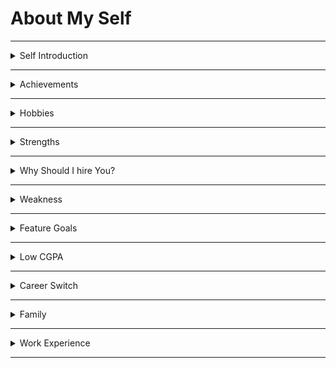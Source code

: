 # About My Self

---

<details>
<summary>Self Introduction</summary>

### Self Introduction

First of all,  
Thank you sir, for given this opportunity to introduce my self,  
##### `Bio`
I'm Praveen Ande.

I am from Dr. B. R. Ambedkar Konaseema district in Andhra Pradesh state, currently I am in Hyderabad.  

I have completed my B.Tech in the stream of **Mechanical Engineering** from *SRINIVASA INSTITUTE OF ENGINEERING & TECHNOLOGY* Amalapuram.

##### `My Journey`
After My Graduation, I worked at JAY ENGINEERING WORKS company in Chennai as a Quality Control Engineer & CNC Programmer.   

* In this role, I handled CNC machines and Control the dimensions of machining parts by modifying the CNC programs.

I have a strong interest in learning programming languages, 
so I completed an Industry Ready Certification course in Full-stack Development with MERN specilization from Nxtwave.   

##### `Skills`

During my full-stack training, I learned various technologies:


On the **frontend** side, I learned HTML, CSS, Bootstrap, JavaScript, and React.

On the **backend** side, I acquired knowledge in Node.js, Express.js, SQLite, and Python.

I also gained experience in using Git and GitHub for version control.


So I have hands-on experience on Mern stack technologies,


##### `Projects`

during my fullstack training I have built many projects, like todoApp, wikipedia search Application, Instagram clone.  

My favourite project is Instagram Clone It is developed by React JS

currently I am learning MongoDB database...

This is all about me.

If you want to know more about me, I am very happy to share with you.

Thank you sir.

</details>

---


<details>
<summary>Achievements</summary>

#### Achievements

One of my biggest achievements is completing a 100-days code challenge successfully. As part of that, I participated coding consistently every day for 100 days.

</details>

---

<details>
<summary>Hobbies</summary>

#### Hobbies

I am playing Chess.

I try to learn something new.
I follow many technology-related channels on youtube.
My Favorite channel is Akshay Saini.

</details>

---

<details>
<summary>Strengths</summary>

#### Strengths 

I have good Problem-solving skills.  
Instead of spending time worrying about the problem, I try to understand the root cause of the problem and then try to solve it.

In my previous company I solved many problems.

I am hard-working. I can work for long hours. For the last 12 months, I spent 6 to 7 hours learning every day.
I am friendly and can mingle with people easily. I can collaborate with people and be a good team player.


</details>

---

<details>
<summary>Why Should I hire You?</summary>

#### Hire 

with my strenghts, I think I can fulfill my responsibilities as a employee in your company.

</details>

---

<details>
<summary>Weakness</summary>

#### Weakness 

I get sad when my plans don't work. It takes some time for me to get back to normal.  

Spending more time paying too much attention to details.

</details>

---

<details>
<summary>Feature Goals</summary>

#### Feature Goals 

##### Short-term goal
I want to become an expert in my role at your company.

##### Long-term
I want to contribute to the company's growth.

</details>

---


<details>
<summary>Low CGPA</summary>

#### Low CGPA

I got 63% in my B.tech

</details>

---

<details>
<summary>Career Switch</summary>

#### Career Switch

There is scope for more growth in IT.
I want to do more challenging work.
There are more Job opportunities in IT.

I joined CCBP to learn tech skills. I improved my logical thinking & problem solving skills through Python. I got hands-on experience with various technologies like HTML, CSS, Javascript and React..etc

I really enjoyed learning these technologies and developing website and projects.  
That's why I think IT is the right field for me.

</details>

---

<details>
<summary>Family</summary>

#### Family

My father is a farmer.
My mother is a housewife.

I have two siblings, My both elder sisters are married.

</details>

---

<details>
<summary>Work Experience</summary>

#### Work Experience


Do you have any work Experience ?

I worked an Mechanical Industry nearly 2 1/2 years.

I did many projects in CCBP.
like static, responsive and Dynamic websites.

</details>

---




